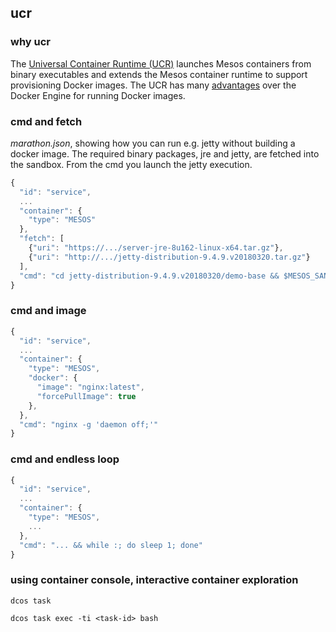 ## ucr


### why ucr
The [Universal Container Runtime (UCR)](http://mesos.apache.org/documentation/latest/container-image/) launches Mesos containers from binary executables and extends the Mesos container runtime to support provisioning Docker images. The UCR has many [advantages](https://docs.mesosphere.com/1.11/deploying-services/containerizers/) over the Docker Engine for running Docker images. 

### cmd and fetch

*marathon.json*, showing how you can run e.g. jetty without building a docker image. The required binary packages, jre and jetty, are fetched into the sandbox. From the cmd you launch the jetty execution.
```js
{
  "id": "service",
  ...
  "container": {
    "type": "MESOS"
  },
  "fetch": [
    {"uri": "https://.../server-jre-8u162-linux-x64.tar.gz"},
    {"uri": "http://.../jetty-distribution-9.4.9.v20180320.tar.gz"}
  ],
  "cmd": "cd jetty-distribution-9.4.9.v20180320/demo-base && $MESOS_SANDBOX/jdk1.8.0_162/bin/java -jar ../start.jar"
}
```

### cmd and image

```js
{
  "id": "service",
  ...
  "container": {
    "type": "MESOS",
    "docker": {
      "image": "nginx:latest",
      "forcePullImage": true
    },
  },
  "cmd": "nginx -g 'daemon off;'"
}
```

### cmd and endless loop

```js
{
  "id": "service",
  ...
  "container": {
    "type": "MESOS",
    ...
  },
  "cmd": "... && while :; do sleep 1; done"
}
```

### using container console, interactive container exploration


```console
dcos task
```

```console
dcos task exec -ti <task-id> bash
```

